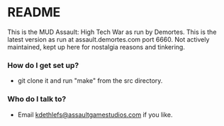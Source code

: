 # README #

This is the MUD Assault: High Tech War as run by Demortes. This is the latest version as run at assault.demortes.com port 6660. Not actively maintained, kept up here for nostalgia reasons and tinkering.

### How do I get set up? ###

* git clone it and run "make" from the src directory.

### Who do I talk to? ###

* Email kdethlefs@assaultgamestudios.com if you like.